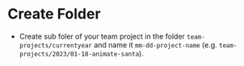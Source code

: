 # Create Folder

- Create sub foler of your team project in the folder `team-projects/currentyear` and name it `mm-dd-project-name` (e.g. `team-projects/2023/01-18-animate-santa`).
